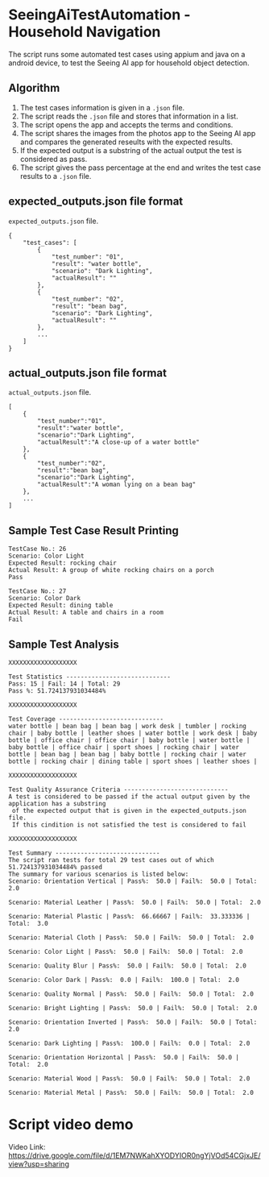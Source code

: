 # SeeingAiTestAutomation - Household Navigation
The script runs some automated test cases using appium and java on a android device, to test the Seeing AI app for household object detection.

## Algorithm

1. The test cases information is given in a `.json` file. 
2. The script reads the `.json` file and stores that information in a list. 
3. The script opens the app and accepts the terms and conditions.
4. The script shares the images from the photos app to the Seeing AI app and compares the generated reseults with the expected results.
5. If the expected output is a substring of the actual output the test is considered as pass.
6. The script gives the pass percentage at the end and writes the test case results to a `.json` file.

## expected_outputs.json file format
 
`expected_outputs.json` file. 

```
{
    "test_cases": [
        {
            "test_number": "01",
            "result": "water bottle",
            "scenario": "Dark Lighting",
            "actualResult": ""
        },
        {
            "test_number": "02",
            "result": "bean bag",
            "scenario": "Dark Lighting",
            "actualResult": ""
        },
        ...
    ]
}
```

## actual_outputs.json file format
 
`actual_outputs.json` file.

```
[
    {
        "test_number":"01",
        "result":"water bottle",
        "scenario":"Dark Lighting",
        "actualResult":"A close-up of a water bottle"
    },
    {
        "test_number":"02",
        "result":"bean bag",
        "scenario":"Dark Lighting",
        "actualResult":"A woman lying on a bean bag"
    },
    ...
]
```

## Sample Test Case Result Printing
```
TestCase No.: 26
Scenario: Color Light
Expected Result: rocking chair
Actual Result: A group of white rocking chairs on a porch
Pass

TestCase No.: 27
Scenario: Color Dark
Expected Result: dining table
Actual Result: A table and chairs in a room
Fail
```


## Sample Test Analysis
```
XXXXXXXXXXXXXXXXXXX

Test Statistics -----------------------------
Pass: 15 | Fail: 14 | Total: 29
Pass %: 51.724137931034484%

XXXXXXXXXXXXXXXXXXX

Test Coverage -----------------------------
water bottle | bean bag | bean bag | work desk | tumbler | rocking chair | baby bottle | leather shoes | water bottle | work desk | baby bottle | office chair | office chair | baby bottle | water bottle | baby bottle | office chair | sport shoes | rocking chair | water bottle | bean bag | bean bag | baby bottle | rocking chair | water bottle | rocking chair | dining table | sport shoes | leather shoes | 

XXXXXXXXXXXXXXXXXXX

Test Quality Assurance Criteria -----------------------------
A test is considered to be passed if the actual output given by the application has a substring
 of the expected output that is given in the expected_outputs.json file.
 If this cindition is not satisfied the test is considered to fail

XXXXXXXXXXXXXXXXXXX

Test Summary -----------------------------
The script ran tests for total 29 test cases out of which 51.724137931034484% passed
The summary for various scenarios is listed below:
Scenario: Orientation Vertical | Pass%:  50.0 | Fail%:  50.0 | Total:  2.0

Scenario: Material Leather | Pass%:  50.0 | Fail%:  50.0 | Total:  2.0

Scenario: Material Plastic | Pass%:  66.66667 | Fail%:  33.333336 | Total:  3.0

Scenario: Material Cloth | Pass%:  50.0 | Fail%:  50.0 | Total:  2.0

Scenario: Color Light | Pass%:  50.0 | Fail%:  50.0 | Total:  2.0

Scenario: Quality Blur | Pass%:  50.0 | Fail%:  50.0 | Total:  2.0

Scenario: Color Dark | Pass%:  0.0 | Fail%:  100.0 | Total:  2.0

Scenario: Quality Normal | Pass%:  50.0 | Fail%:  50.0 | Total:  2.0

Scenario: Bright Lighting | Pass%:  50.0 | Fail%:  50.0 | Total:  2.0

Scenario: Orientation Inverted | Pass%:  50.0 | Fail%:  50.0 | Total:  2.0

Scenario: Dark Lighting | Pass%:  100.0 | Fail%:  0.0 | Total:  2.0

Scenario: Orientation Horizontal | Pass%:  50.0 | Fail%:  50.0 | Total:  2.0

Scenario: Material Wood | Pass%:  50.0 | Fail%:  50.0 | Total:  2.0

Scenario: Material Metal | Pass%:  50.0 | Fail%:  50.0 | Total:  2.0
```

# Script video demo

Video Link: https://drive.google.com/file/d/1EM7NWKahXYODYIOR0ngYjVOd54CGjxJE/view?usp=sharing
